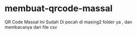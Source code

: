 # membuat-qrcode-massal
QR Code Massal Ini Sudah Di pecah di masing2 folder ya , dan membacanya dari file csv

